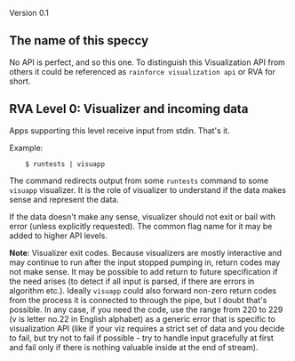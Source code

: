 Version 0.1

## The name of this speccy ##

No API is perfect, and so this one. To distinguish this Visualization API from others it could be referenced as `rainforce visualization api` or RVA for short.

## RVA Level 0: Visualizer and incoming data ##

Apps supporting this level receive input from stdin. That's it.

Example:
```
    $ runtests | visuapp
```
The command redirects output from some `runtests` command to some `visuapp` visualizer. It is the role of visualizer to understand if the data makes sense and represent the data.

If the data doesn't make any sense, visualizer should not exit or bail with error (unless explicitly requested). The common flag name for it may be added to higher API levels.

**Note**: Visualizer exit codes. Because visualizers are mostly interactive and may continue to run after the input stopped pumping in, return codes may not make sense. It may be possible to add return to future specification if the need arises (to detect if all input is parsed, if there are errors in algorithm etc.). Ideally `visuapp` could also forward non-zero return codes from the process it is connected to through the pipe, but I doubt that's possible. In any case, if you need the code, use the range from 220 to 229 (v is letter no.22 in English alphabet) as a generic error that is specific to visualization API (like if your viz requires a strict set of data and you decide to fail, but try not to fail if possible - try to handle input gracefully at first and fail only if there is nothing valuable inside at the end of stream).